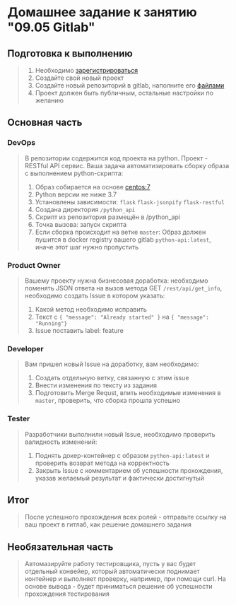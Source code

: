# Домашнее задание к занятию "09.05 Gitlab"

## Подготовка к выполнению

>1. Необходимо [зарегистрироваться](https://about.gitlab.com/free-trial/)
>2. Создайте свой новый проект
>3. Создайте новый репозиторий в gitlab, наполните его [файлами](./repository)
>4. Проект должен быть публичным, остальные настройки по желанию

## Основная часть

### DevOps

>В репозитории содержится код проекта на python. Проект - RESTful API сервис. Ваша задача автоматизировать сборку образа с выполнением python-скрипта:
>1. Образ собирается на основе [centos:7](https://hub.docker.com/_/centos?tab=tags&page=1&ordering=last_updated)
>2. Python версии не ниже 3.7
>3. Установлены зависимости: `flask` `flask-jsonpify` `flask-restful`
>4. Создана директория `/python_api`
>5. Скрипт из репозитория размещён в /python_api
>6. Точка вызова: запуск скрипта
>7. Если сборка происходит на ветке `master`: Образ должен пушится в docker registry вашего gitlab `python-api:latest`, иначе этот шаг нужно пропустить

### Product Owner

>Вашему проекту нужна бизнесовая доработка: необходимо поменять JSON ответа на вызов метода GET `/rest/api/get_info`, необходимо создать Issue в котором указать:
>1. Какой метод необходимо исправить
>2. Текст с `{ "message": "Already started" }` на `{ "message": "Running"}`
>3. Issue поставить label: feature

### Developer

>Вам пришел новый Issue на доработку, вам необходимо:
>1. Создать отдельную ветку, связанную с этим issue
>2. Внести изменения по тексту из задания
>3. Подготовить Merge Requst, влить необходимые изменения в `master`, проверить, что сборка прошла успешно


### Tester

>Разработчики выполнили новый Issue, необходимо проверить валидность изменений:
>1. Поднять докер-контейнер с образом `python-api:latest` и проверить возврат метода на корректность
>2. Закрыть Issue с комментарием об успешности прохождения, указав желаемый результат и фактически достигнутый

## Итог

>После успешного прохождения всех ролей - отправьте ссылку на ваш проект в гитлаб, как решение домашнего задания

## Необязательная часть

>Автомазируйте работу тестировщика, пусть у вас будет отдельный конвейер, который автоматически поднимает контейнер и выполняет проверку, например, при помощи curl. На основе вывода - будет приниматься решение об успешности прохождения тестирования

